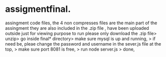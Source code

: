 # assigmentfinal.
assingment code files, 
the 4 non compresses files are the main part of the assingment
they are also included in the .zip file , have been uploaded outside just for viewing purpose
to run please only download the .zip file> unzip> go inside final* directory> make sure mysql is up and running, > if need be, pleae change the password and username in the sever.js file at the top, > make sure port 8081 is free, > run node server.js > done,
